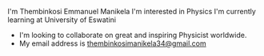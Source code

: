 I'm Thembinkosi Emmanuel Manikela
I'm interested in Physics 
I'm currently learning at University of Eswatini 
- I'm looking to collaborate on great and inspiring Physicist worldwide.
- My email address is thembinkosimanikela34@gmail.com


<!---
78299710/78299710 is a ✨ special ✨ repository because its `README.md` (this file) appears on your GitHub profile.
You can click the Preview link to take a look at your changes.
--->
